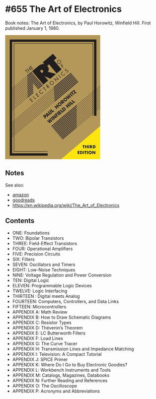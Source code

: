# #655 The Art of Electronics

Book notes: The Art of Electronics, by Paul Horowitz,  Winfield Hill. First published January 1, 1980.

[![Build](./assets/the-art-of-electronics_build.jpg?raw=true)](https://amzn.to/43D1Gqz)

## Notes

See also:

* [amazon](https://amzn.to/43D1Gqz)
* [goodreads](https://www.goodreads.com/book/show/7831175-the-art-of-electronics)
* <https://en.wikipedia.org/wiki/The_Art_of_Electronics>

## Contents

* ONE: Foundations
* TWO: Bipolar Transistors
* THREE: Field-Effect Transistors
* FOUR: Operational Amplifiers
* FIVE: Precision Circuits
* SIX: Filters
* SEVEN: Oscillators and Timers
* EIGHT: Low-Noise Techniques
* NINE: Voltage Regulation and Power Conversion
* TEN: Digital Logic
* ELEVEN: Programmable Logic Devices
* TWELVE: Logic Interfacing
* THIRTEEN : Digital meets Analog
* FOURTEEN: Computers, Controllers, and Data Links
* FIFTEEN: Microcontrollers
* APPENDIX A: Math Review
* APPENDIX B: How to Draw Schematic Diagrams
* APPENDIX C: Resistor Types
* APPENDIX D: Thévenin’s Theorem
* APPENDIX E: LC Butterworth Filters
* APPENDIX F: Load Lines
* APPENDIX G: The Curve Tracer
* APPENDIX H: Transmission Lines and Impedance Matching
* APPENDIX I: Television: A Compact Tutorial
* APPENDIX J: SPICE Primer
* APPENDIX K: Where Do I Go to Buy Electronic Goodies?
* APPENDIX L: Workbench Instruments and Tools
* APPENDIX M: Catalogs, Magazines, Databooks
* APPENDIX N: Further Reading and References
* APPENDIX O: The Oscilloscope
* APPENDIX P: Acronyms and Abbreviations
